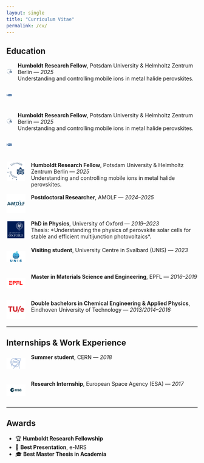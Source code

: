 ```yaml
---
layout: single
title: "Curriculum Vitae"
permalink: /cv/
---
```


<style>
    /* Make the whole page a bit wider */
  .page__content {
    max-width: 1100px; /* default is ~720px */
    margin: 0 auto;
  }
  .cv-entry {
    display: flex;
    align-items: flex-start;  /*default is center*/
    margin-bottom: 1.2em;
  }
  .cv-entry img {
    flex-shrink: 0;  /*added new*/
    width: 50px;
    height: 50px;
    object-fit: contain;
    margin-right: 15px;
  }
  /* Text column, new */
  .cv-entry div {
    flex: 1;
  }
  .cv-section {
    margin-top: 2em;
  }
</style>

## Education
<div class="cv-entry" style="display: flex; align-items: flex-start; margin-bottom: 1.2em; max-width: 900px;">
  <div style="display: flex; flex-direction: column; margin-right: 15px; flex-shrink: 0;">
    <a href="https://www.uni-potsdam.de/en/university-of-potsdam/" target="_blank" style="margin-bottom: 8px;">
      <img src="/assets/images/logos/potsdam2.png" alt="Uni Potsdam logo" style="width: 50px; height: 50px; object-fit: contain; flex-shrink: 0;">
    </a>
    <a href="https://www.helmholtz-berlin.de/en/index_en.html" target="_blank">
      <img src="/assets/images/logos/hzb.jpg" alt="HZB logo" style="width: 50px; height: 50px; object-fit: contain; flex-shrink: 0;">
    </a>
  </div>
  <div style="flex: 1 1 auto;">
    <strong>Humboldt Research Fellow</strong>, Potsdam University & Helmholtz Zentrum Berlin — <em>2025</em><br>
    Understanding and controlling mobile ions in metal halide perovskites.
  </div>
</div>

<div class="cv-entry" style="display: flex; align-items: flex-start; margin-bottom: 1.2em; max-width: 900px;">
  <div style="display: flex; flex-direction: column; margin-right: 15px; flex-shrink: 0; width: 60px;">
    <a href="https://www.uni-potsdam.de/en/university-of-potsdam/" target="_blank" style="margin-bottom: 8px;">
      <img src="/assets/images/logos/potsdam2.png" alt="Uni Potsdam logo" style="width: 50px; height: 50px; object-fit: contain;">
    </a>
    <a href="https://www.helmholtz-berlin.de/en/index_en.html" target="_blank">
      <img src="/assets/images/logos/hzb.jpg" alt="HZB logo" style="width: 50px; height: 50px; object-fit: contain;">
    </a>
  </div>
  <div style="flex: 1 1 auto;">
    <strong>Humboldt Research Fellow</strong>, Potsdam University & Helmholtz Zentrum Berlin — <em>2025</em><br>
    Understanding and controlling mobile ions in metal halide perovskites.
  </div>
</div>


<div class="cv-entry">
  <a href="https://www.uni-potsdam.de/en/university-of-potsdam/" target="_blank">
    <img src="/assets/images/logos/potsdam2.png" alt="Uni Potsdam logo">
  </a>
  <div><strong>Humboldt Research Fellow</strong>, Potsdam University & Helmholtz Zentrum Berlin — <em>2025</em><br>Understanding and controlling mobile ions in metal halide perovskites.</div>
</div>

<div class="cv-entry">
  <a href="https://amolf.nl/" target="_blank">
    <img src="/assets/images/logos/Amolf.jpg" alt="AMOLF logo">
  </a>
  <div><strong>Postdoctoral Researcher</strong>, AMOLF — <em>2024–2025</em></div>
</div>

<div class="cv-entry">
  <a href="https://www.ox.ac.uk/" target="_blank">
    <img src="/assets/images/logos/Oxford.png" alt="Oxford logo">
  </a>
  <div><strong>PhD in Physics</strong>, University of Oxford — <em>2019–2023</em><br>Thesis: *Understanding the physics of perovskite solar cells for stable and efficient multijunction photovoltaics*.</div>
</div>

<div class="cv-entry">
  <a href="https://www.unis.no/" target="_blank">
    <img src="/assets/images/logos/unis2.jpg" alt="UNIS logo">
  </a>
  <div><strong>Visiting student</strong>, University Centre in Svalbard (UNIS) — <em>2023</em></div>
</div>

<div class="cv-entry">
  <a href="https://www.epfl.ch/" target="_blank">
    <img src="/assets/images/logos/Epfl.png" alt="EPFL logo">
  </a>
  <div><strong>Master in Materials Science and Engineering</strong>, EPFL — <em>2016–2019</em></div>
</div>

<div class="cv-entry">
  <a href="https://www.tue.nl/" target="_blank">
    <img src="/assets/images/logos/Tue.png" alt="TU/e logo">
  </a>
  <div><strong>Double bachelors in Chemical Engineering & Applied Physics</strong>, Eindhoven University of Technology — <em>2013/2014–2016</em></div>
</div>

---

## Internships & Work Experience

<div class="cv-entry">
  <a href="https://home.cern/" target="_blank">
    <img src="/assets/images/logos/cern.png" alt="CERN logo">
  </a>
  <div><strong>Summer student</strong>, CERN — <em>2018</em></div>
</div>

<div class="cv-entry">
  <a href="https://www.esa.int/" target="_blank">
    <img src="/assets/images/logos/Esa.jpg" alt="ESA logo">
  </a>
  <div><strong>Research Internship</strong>, European Space Agency (ESA) — <em>2017</em></div>
</div>

---

## Awards

- 🏆 **Humboldt Research Fellowship**
- 🥇 **Best Presentation**, e-MRS
- 🎓 **Best Master Thesis in Academia**

